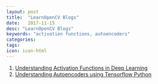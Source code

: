 ```yaml
---
layout: post
title:  "LearnOpenCV Blogs"
date:   2017-11-15
desc: "LearnOpenCV Blogs"
keywords: "activation functions, autoencoders"
categories:
tags: 
icon: icon-html
---
```


<ol>
<li> <a href="https://www.learnopencv.com/understanding-activation-functions-in-deep-learning/" target="_blank">Understanding Activation Functions in Deep Learning</a> </li>

<li><a href="https://www.learnopencv.com/understanding-autoencoders-using-tensorflow-python/" target="_blank">Understanding Autoencoders using Tensorflow Python</a></li>
</ol>
